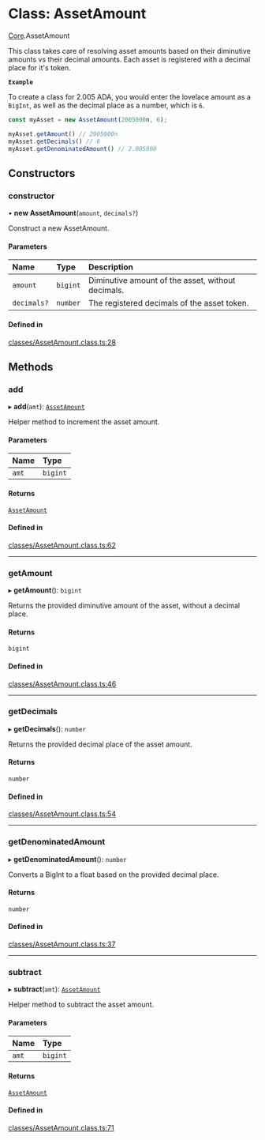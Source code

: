 # Class: AssetAmount

[Core](../modules/Core.md).AssetAmount

This class takes care of resolving asset amounts based on their diminutive amounts vs their decimal amounts.
Each asset is registered with a decimal place for it's token.

**`Example`**

To create a class for 2.005 ADA, you would enter the lovelace amount as a `BigInt`,
as well as the decimal place as a number, which is `6`.

```ts
const myAsset = new AssetAmount(2005000n, 6);

myAsset.getAmount() // 2005000n
myAsset.getDecimals() // 6
myAsset.getDenominatedAmount() // 2.005000
```

## Constructors

### constructor

• **new AssetAmount**(`amount`, `decimals?`)

Construct a new AssetAmount.

#### Parameters

| Name | Type | Description |
| :------ | :------ | :------ |
| `amount` | `bigint` | Diminutive amount of the asset, without decimals. |
| `decimals?` | `number` | The registered decimals of the asset token. |

#### Defined in

[classes/AssetAmount.class.ts:28](https://github.com/SundaeSwap-finance/sundae-sdk/blob/main/packages/core/src/classes/AssetAmount.class.ts#L28)

## Methods

### add

▸ **add**(`amt`): [`AssetAmount`](Core.AssetAmount.md)

Helper method to increment the asset amount.

#### Parameters

| Name | Type |
| :------ | :------ |
| `amt` | `bigint` |

#### Returns

[`AssetAmount`](Core.AssetAmount.md)

#### Defined in

[classes/AssetAmount.class.ts:62](https://github.com/SundaeSwap-finance/sundae-sdk/blob/main/packages/core/src/classes/AssetAmount.class.ts#L62)

___

### getAmount

▸ **getAmount**(): `bigint`

Returns the provided diminutive amount of the asset, without a decimal place.

#### Returns

`bigint`

#### Defined in

[classes/AssetAmount.class.ts:46](https://github.com/SundaeSwap-finance/sundae-sdk/blob/main/packages/core/src/classes/AssetAmount.class.ts#L46)

___

### getDecimals

▸ **getDecimals**(): `number`

Returns the provided decimal place of the asset amount.

#### Returns

`number`

#### Defined in

[classes/AssetAmount.class.ts:54](https://github.com/SundaeSwap-finance/sundae-sdk/blob/main/packages/core/src/classes/AssetAmount.class.ts#L54)

___

### getDenominatedAmount

▸ **getDenominatedAmount**(): `number`

Converts a BigInt to a float based on the provided decimal place.

#### Returns

`number`

#### Defined in

[classes/AssetAmount.class.ts:37](https://github.com/SundaeSwap-finance/sundae-sdk/blob/main/packages/core/src/classes/AssetAmount.class.ts#L37)

___

### subtract

▸ **subtract**(`amt`): [`AssetAmount`](Core.AssetAmount.md)

Helper method to subtract the asset amount.

#### Parameters

| Name | Type |
| :------ | :------ |
| `amt` | `bigint` |

#### Returns

[`AssetAmount`](Core.AssetAmount.md)

#### Defined in

[classes/AssetAmount.class.ts:71](https://github.com/SundaeSwap-finance/sundae-sdk/blob/main/packages/core/src/classes/AssetAmount.class.ts#L71)
